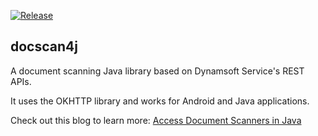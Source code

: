 [![Release](https://jitpack.io/v/tony-xlh/docscan4j.svg)](https://jitpack.io/#tony-xlh/docscan4j)

## docscan4j

A document scanning Java library based on Dynamsoft Service's REST APIs.

It uses the OKHTTP library and works for Android and Java applications.

Check out this blog to learn more: [Access Document Scanners in Java](https://www.dynamsoft.com/codepool/java-twain-document-scanning.html)
